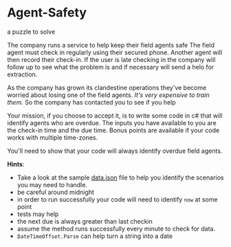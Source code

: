 # Agent-Safety
a puzzle to solve

The company runs a service to help keep their field agents safe  The field agent must check in regularly using their secured phone. Another agent will then record their check-in. If the user is late checking in the company will follow up to see what the problem is and if necessary will send a helo for extraction.

As the company has grown its clandestine operations they've become worried about losing one of the field agents. *It's very expensive to train them.*  So the company has contacted you to see if you help

Your mission, if you choose to accept it, is to write some code in c# that will identify agents who are overdue.  The inputs you have available to you are the check-in time and the due time.  Bonus points are available if your code works with multiple time-zones.

You'll need to show that your code will always identify overdue field agents. 

 __Hints__: 
 - Take a look at the sample [data.json](../data.json) file to help you identify the scenarios you may need to handle.
 - be careful around midnight
 - in order to run successfully your code will need to identify `now` at some point
 - tests may help
 - the next due is always greater than last checkin
 - assume the method runs successfully every minute to check for data.
 - `DateTimeOffset.Parse` can help turn a string into a date
